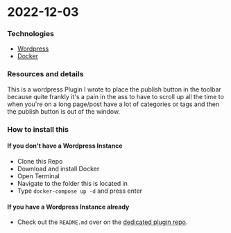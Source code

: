 # 2022-12-03

### Technologies

- [Wordpress](https://wordpress.org/)
- [Docker](https://www.docker.com/)

### Resources and details
This is a wordpress Plugin I wrote to place the publish button in the toolbar because quite frankly it's a pain in the ass to have to scroll up all the time to when you're on a long page/post have a lot of categories or tags and then the publish button is out of the window.

### How to install this
#### If you don't have a Wordpress Instance
- Clone this Repo
- Download and install Docker
- Open Terminal
- Navigate to the folder this is located in
- Type `docker-compose up -d` and press enter
#### If you have a Wordpress Instance already
- Check out the `README.md` over on the [dedicated plugin repo](https://github.com/daltonjmcgee/toolbar_publish/tree/1.0.3).
